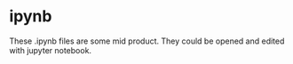 # ipynb
These .ipynb files are some mid product. They could be opened and edited with jupyter notebook.
